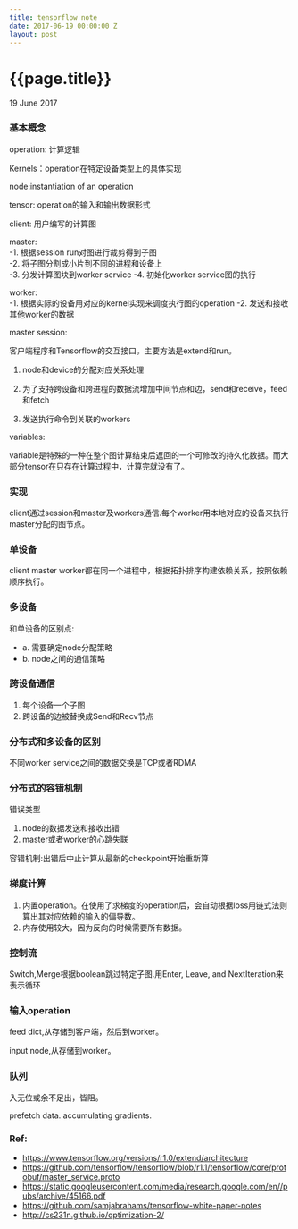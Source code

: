 ```yaml
---
title: tensorflow note
date: 2017-06-19 00:00:00 Z
layout: post
---
```


{{page.title}}
=============

<p class="meta">19 June 2017</p>

### 基本概念

operation: 计算逻辑

Kernels：operation在特定设备类型上的具体实现

node:instantiation of an operation

tensor: operation的输入和输出数据形式

client: 用户编写的计算图

master:       
-1. 根据session run对图进行裁剪得到子图        
-2. 将子图分割成小片到不同的进程和设备上       
-3. 分发计算图块到worker service
-4. 初始化worker service图的执行

worker:    
-1. 根据实际的设备用对应的kernel实现来调度执行图的operation
-2. 发送和接收其他worker的数据

master session: 

客户端程序和Tensorflow的交互接口。主要方法是extend和run。

1. node和device的分配对应关系处理

2. 为了支持跨设备和跨进程的数据流增加中间节点和边，send和receive，feed和fetch

3. 发送执行命令到关联的workers

variables:

variable是特殊的一种在整个图计算结束后返回的一个可修改的持久化数据。而大部分tensor在只存在计算过程中，计算完就没有了。

### 实现

client通过session和master及workers通信.每个worker用本地对应的设备来执行master分配的图节点。

### 单设备

client master worker都在同一个进程中，根据拓扑排序构建依赖关系，按照依赖顺序执行。

### 多设备

和单设备的区别点:
- a. 需要确定node分配策略
- b. node之间的通信策略

### 跨设备通信

1. 每个设备一个子图            
2. 跨设备的边被替换成Send和Recv节点         

### 分布式和多设备的区别

不同worker service之间的数据交换是TCP或者RDMA


### 分布式的容错机制

错误类型

1. node的数据发送和接收出错
2. master或者worker的心跳失联

容错机制:出错后中止计算从最新的checkpoint开始重新算

### 梯度计算

1. 内置operation。在使用了求梯度的operation后，会自动根据loss用链式法则算出其对应依赖的输入的偏导数。   
2. 内存使用较大，因为反向的时候需要所有数据。

### 控制流

Switch,Merge根据boolean跳过特定子图.用Enter, Leave, and NextIteration来表示循环

### 输入operation

feed dict,从存储到客户端，然后到worker。

input node,从存储到worker。

### 队列

入无位或余不足出，皆阻。

prefetch data. accumulating gradients.

### Ref:          
  - <https://www.tensorflow.org/versions/r1.0/extend/architecture>               
  - <https://github.com/tensorflow/tensorflow/blob/r1.1/tensorflow/core/protobuf/master_service.proto>        
  - <https://static.googleusercontent.com/media/research.google.com/en//pubs/archive/45166.pdf>
  - <https://github.com/samjabrahams/tensorflow-white-paper-notes> 
  - <http://cs231n.github.io/optimization-2/>  
	

